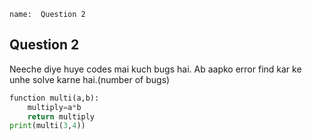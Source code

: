 ```ngMeta
name:  Question 2 

```
## Question 2

Neeche diye huye codes mai kuch bugs hai. Ab aapko error find kar ke unhe solve karne hai.(number of bugs)


```python
function multi(a,b):
    multiply=a*b
    return multiply
print(multi(3,4))
 ```




